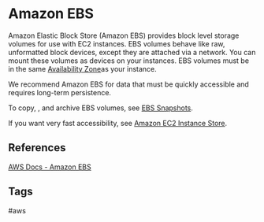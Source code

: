 # Amazon EBS

Amazon Elastic Block Store (Amazon EBS) provides block level storage volumes for use with EC2 instances. EBS volumes behave like raw, unformatted block devices, except they are attached via a network. You can mount these volumes as devices on your instances. EBS volumes must be in the same [Availability Zone](https://github.com/EliotKhachi//publicZk/tree/main/202309120416)as your instance.  

We recommend Amazon EBS for data that must be quickly accessible and requires long-term persistence.  

To copy, , and archive EBS volumes, see [EBS Snapshots](https://github.com/EliotKhachi//publicZk/tree/main/202309150357).  

If you want very fast accessibility, see [Amazon EC2 Instance Store](https://github.com/EliotKhachi//publicZk/tree/main/202309120447).  

## References
[AWS Docs - Amazon EBS](https://docs.aws.amazon.com/AWSEC2/latest/UserGuide/AmazonEBS.html)  

## Tags
#aws
